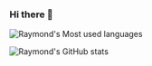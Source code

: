 ### Hi there 👋

![Raymond's Most used languages](https://github-readme-stats.vercel.app/api/top-langs?username=RayGuo357&theme=dracula&show_icons=true)

![Raymond's GitHub stats](https://github-readme-stats.vercel.app/api?username=RayGuo357&theme=dracula&show_icons=true)


<!--
**RayGuo357/RayGuo357** is a ✨ _special_ ✨ repository because its `README.md` (this file) appears on your GitHub profile.

Here are some ideas to get you started:

- 🔭 I’m currently working on ...
- 🌱 I’m currently learning ...
- 👯 I’m looking to collaborate on ...
- 🤔 I’m looking for help with ...
- 💬 Ask me about ...
- 📫 How to reach me: ...
- 😄 Pronouns: ...
- ⚡ Fun fact: ...
-->
